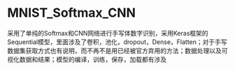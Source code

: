 # MNIST_Softmax_CNN
采用了单纯的Softmax和CNN网络进行手写体数字识别，采用Keras框架的Sequential模型，里面涉及了卷积，池化，dropout，Dense，Flatten；对于手写数据集获取方式也有说明，而不再不是用已经被官方弃用的方法；数据处理以及可视化数据和结果；模型的编译，训练，保存，加载都有涉及
